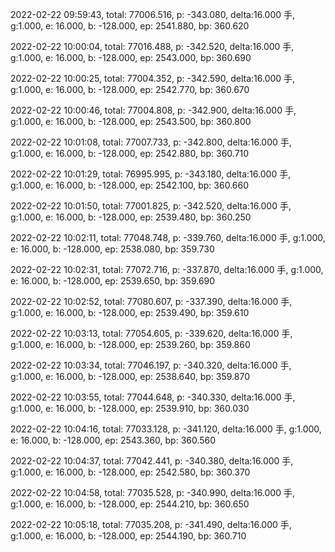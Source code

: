 2022-02-22 09:59:43, total: 77006.516, p: -343.080, delta:16.000 手, g:1.000, e: 16.000, b: -128.000, ep: 2541.880, bp: 360.620

2022-02-22 10:00:04, total: 77016.488, p: -342.520, delta:16.000 手, g:1.000, e: 16.000, b: -128.000, ep: 2543.000, bp: 360.690

2022-02-22 10:00:25, total: 77004.352, p: -342.590, delta:16.000 手, g:1.000, e: 16.000, b: -128.000, ep: 2542.770, bp: 360.670

2022-02-22 10:00:46, total: 77004.808, p: -342.900, delta:16.000 手, g:1.000, e: 16.000, b: -128.000, ep: 2543.500, bp: 360.800

2022-02-22 10:01:08, total: 77007.733, p: -342.800, delta:16.000 手, g:1.000, e: 16.000, b: -128.000, ep: 2542.880, bp: 360.710

2022-02-22 10:01:29, total: 76995.995, p: -343.180, delta:16.000 手, g:1.000, e: 16.000, b: -128.000, ep: 2542.100, bp: 360.660

2022-02-22 10:01:50, total: 77001.825, p: -342.520, delta:16.000 手, g:1.000, e: 16.000, b: -128.000, ep: 2539.480, bp: 360.250

2022-02-22 10:02:11, total: 77048.748, p: -339.760, delta:16.000 手, g:1.000, e: 16.000, b: -128.000, ep: 2538.080, bp: 359.730

2022-02-22 10:02:31, total: 77072.716, p: -337.870, delta:16.000 手, g:1.000, e: 16.000, b: -128.000, ep: 2539.650, bp: 359.690

2022-02-22 10:02:52, total: 77080.607, p: -337.390, delta:16.000 手, g:1.000, e: 16.000, b: -128.000, ep: 2539.490, bp: 359.610

2022-02-22 10:03:13, total: 77054.605, p: -339.620, delta:16.000 手, g:1.000, e: 16.000, b: -128.000, ep: 2539.260, bp: 359.860

2022-02-22 10:03:34, total: 77046.197, p: -340.320, delta:16.000 手, g:1.000, e: 16.000, b: -128.000, ep: 2538.640, bp: 359.870

2022-02-22 10:03:55, total: 77044.648, p: -340.330, delta:16.000 手, g:1.000, e: 16.000, b: -128.000, ep: 2539.910, bp: 360.030

2022-02-22 10:04:16, total: 77033.128, p: -341.120, delta:16.000 手, g:1.000, e: 16.000, b: -128.000, ep: 2543.360, bp: 360.560

2022-02-22 10:04:37, total: 77042.441, p: -340.380, delta:16.000 手, g:1.000, e: 16.000, b: -128.000, ep: 2542.580, bp: 360.370

2022-02-22 10:04:58, total: 77035.528, p: -340.990, delta:16.000 手, g:1.000, e: 16.000, b: -128.000, ep: 2544.210, bp: 360.650

2022-02-22 10:05:18, total: 77035.208, p: -341.490, delta:16.000 手, g:1.000, e: 16.000, b: -128.000, ep: 2544.190, bp: 360.710